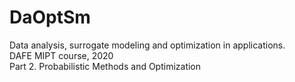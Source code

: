 # DaOptSm
Data analysis, surrogate modeling and optimization in applications. \
DAFE MIPT course, 2020 \
Part 2. Probabilistic Methods and Optimization
